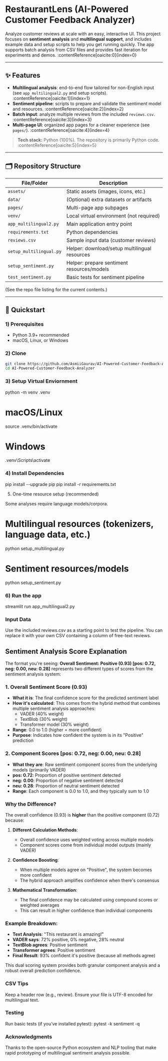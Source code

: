 # RestaurantLens (AI-Powered Customer Feedback Analyzer)

Analyze customer reviews at scale with an easy, interactive UI. This project focuses on **sentiment analysis** and **multilingual support**, and includes example data and setup scripts to help you get running quickly. The app supports batch analysis from CSV files and provides fast iteration for experiments and demos. :contentReference[oaicite:0]{index=0}

---

## ✨ Features

- **Multilingual analysis**: end-to-end flow tailored for non-English input (see `app_multilingual2.py` and setup scripts). :contentReference[oaicite:1]{index=1}  
- **Sentiment pipeline**: scripts to prepare and validate the sentiment model and resources. :contentReference[oaicite:2]{index=2}  
- **Batch input**: analyze multiple reviews from the included `reviews.csv`. :contentReference[oaicite:3]{index=3}  
- **Multi-page UI**: organized app pages for a cleaner experience (see `pages/`). :contentReference[oaicite:4]{index=4}

> **Tech stack:** Python (100%). The repository is primarily Python code. :contentReference[oaicite:5]{index=5}

---

## 🗂️ Repository Structure

| File/Folder             | Description                                        |
|--------------------------|----------------------------------------------------|
| `assets/`               | Static assets (images, icons, etc.)                |
| `data/`                 | (Optional) extra datasets or artifacts             |
| `pages/`                | Multi-page app subpages                            |
| `venv/`                 | Local virtual environment (not required)           |
| `app_multilingual2.py`  | Main application entry point                        |
| `requirements.txt`      | Python dependencies                                |
| `reviews.csv`           | Sample input data (customer reviews)               |
| `setup_multilingual.py` | Helper: download/setup multilingual resources      |
| `setup_sentiment.py`    | Helper: prepare sentiment resources/models         |
| `test_sentiment.py`     | Basic tests for sentiment pipeline                 |


(See the repo file listing for the current contents.)

---

## 🚀 Quickstart

### 1) Prerequisites
- Python 3.9+ recommended
- macOS, Linux, or Windows

### 2) Clone
```bash
git clone https://github.com/AsmiiGaurav/AI-Powered-Customer-Feedback-Analyzer.git
cd AI-Powered-Customer-Feedback-Analyzer
```

### 3) Setup Virtual Enviornment

python -m venv .venv
# macOS/Linux
source .venv/bin/activate
# Windows
.venv\Scripts\activate

### 4) Install Dependencies

pip install --upgrade pip
pip install -r requirements.txt

5) One-time resource setup (recommended)

Some analyses require language models/corpora.
# Multilingual resources (tokenizers, language data, etc.)
python setup_multilingual.py

# Sentiment resources/models

python setup_sentiment.py

### 6) Run the app
   
streamlit run app_multilingual2.py

###  Input Data

Use the included reviews.csv as a starting point to test the pipeline.
You can replace it with your own CSV containing a column of free-text reviews.

## Sentiment Analysis Score Explanation

The format you're seeing: **Overall Sentiment: Positive (0.93) [pos: 0.72, neg: 0.00, neu: 0.28]** represents two different types of scores from the sentiment analysis system:

### 1. Overall Sentiment Score (0.93)
- **What it is**: The final confidence score for the predicted sentiment label
- **How it's calculated**: This comes from the hybrid method that combines multiple sentiment analysis approaches:
  - VADER (40% weight)
  - TextBlob (30% weight) 
  - Transformer model (30% weight)
- **Range**: 0.0 to 1.0 (higher = more confident)
- **Purpose**: Indicates how confident the system is in its "Positive" prediction

### 2. Component Scores [pos: 0.72, neg: 0.00, neu: 0.28]
- **What they are**: Raw sentiment component scores from the underlying models (primarily VADER)
- **pos: 0.72**: Proportion of positive sentiment detected
- **neg: 0.00**: Proportion of negative sentiment detected  
- **neu: 0.28**: Proportion of neutral sentiment detected
- **Range**: Each component is 0.0 to 1.0, and they typically sum to 1.0

### Why the Difference?
The overall confidence (0.93) is **higher** than the positive component (0.72) because:

1. **Different Calculation Methods**: 
   - Overall confidence uses weighted voting across multiple models
   - Component scores come from individual model outputs (mainly VADER)

2. **Confidence Boosting**: 
   - When multiple models agree on "Positive", the system becomes more confident
   - The hybrid approach amplifies confidence when there's consensus

3. **Mathematical Transformation**:
   - The final confidence may be calculated using compound scores or weighted averages
   - This can result in higher confidence than individual components

### Example Breakdown:
- **Text Analysis**: "This restaurant is amazing!" 
- **VADER says**: 72% positive, 0% negative, 28% neutral
- **TextBlob agrees**: Positive sentiment
- **Transformer agrees**: Positive sentiment
- **Final Result**: 93% confident it's positive (because all methods agree)

This dual scoring system provides both granular component analysis and a robust overall prediction confidence.
### CSV Tips

Keep a header row (e.g., review).
Ensure your file is UTF-8 encoded for multilingual text.

### Testing

Run basic tests (if you’ve installed pytest):
pytest -k sentiment -q

### Acknowledgments

Thanks to the open-source Python ecosystem and NLP tooling that make rapid prototyping of multilingual sentiment analysis possible.




